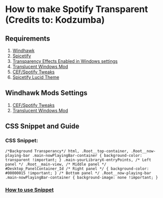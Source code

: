 # How to make Spotify Transparent (Credits to: Kodzumba)

## Requirements
1) [Windhawk](https://windhawk.net/)
2) [Spicetify](https://spicetify.app/docs/getting-started/)
3) [Transparency Effects Enabled in Windows settings](https://de4uth.org/TransparencyEffects.png)
4) [Translucent Windows Mod](https://windhawk.net/mods/translucent-windows)
5) [CEF/Spotify Tweaks](https://windhawk.net/mods/cef-titlebar-enabler-universal)
6) [Spicetify Lucid Theme](https://github.com/sanoojes/Spicetify-Lucid#installation)

## Windhawk Mods Settings
1) [CEF/Spotify Tweaks](https://de4uth.org/spotifyconfig.mp4)
2) [Translucent Windows Mod](https://de4uth.org/wtconfig.mp4)

## CSS Snippet and Guide <br>

### CSS Snippet: <br>

```
/*Background Transperancy*/ html, .Root__top-container, .Root__now-playing-bar .main-nowPlayingBar-container { background-color: transparent !important; } .main-yourLibraryX-entryPoints, /* Left panel */ .Root__main-view, /* Middle panel */ #Desktop_PanelContainer_Id /* Right panel */ { background-color: #00000015 !important; } /* Bottom panel */ .Root__now-playing-bar .main-nowPlayingBar-container { background-image: none !important; }
```

### [How to use Snippet](https://de4uth.org/csssinp.mp4)


